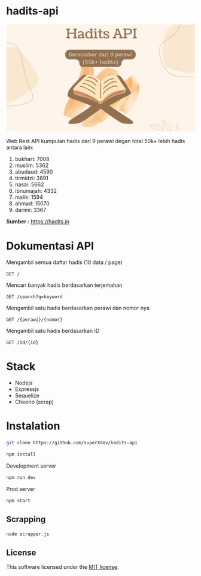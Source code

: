 # hadits-api

![Cover](https://github.com/superXdev/hadits-api/blob/main/cover.png?raw=true)

Web Rest API kumpulan hadis dari 9 perawi degan total 50k+ lebih hadis antara lain:
1. bukhari: 7008
2. muslim: 5362
3. abudaud: 4590
4. tirmidzi: 3891
5. nasai: 5662
6. ibnumajah: 4332
7. malik: 1594
8. ahmad: 15070
9. darimi: 3367


__Sumber :__ https://hadits.in


# Dokumentasi API

Mengambil semua daftar hadis (10 data / page)

```
GET /
```

Mencari banyak hadis berdasarkan terjemahan

```
GET /search?q=keyword
```

Mengambil satu hadis berdasarkan perawi dan nomor nya

```
GET /{perawi}/{nomor}
```

Mengambil satu hadis berdasarkan ID

```
GET /id/{id}
```


# Stack

- Nodejs
- Expressjs
- Sequelize
- Cheerio (scrap)

# Instalation

```sh
git clone https://github.com/superXdev/hadits-api
```

```sh
npm install
```
Development server
```sh
npm run dev
```

Prod server
```sh
npm start
```

## Scrapping

```sh
node scrapper.js
```

## License

This software licensed under the [MIT license](https://opensource.org/licenses/MIT).
